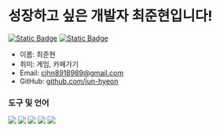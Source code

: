 # 성장하고 싶은 개발자 최준현입니다!

[![Static Badge](https://img.shields.io/badge/Gamil-red?logo=gmail&logoColor=white)](mailto:cjhn8918989@gmail.com) 
[![Static Badge](https://img.shields.io/badge/Portfolio-white?logo=googledocs&logoColor=white&labelColor=black)](https://drive.google.com/file/d/1Vi5xYdmnqmPG7A_arpnYHLwWqtdMvcHi/view?usp=drive_link)

* 이름: 최준현
* 취미: 게임, 카페가기
* Email: [cjhn8918989@gmail.com](cjhn8918989@gmail.com)
* GitHub: [github.com/jun-hyeon](github.com/jun-hyeon)

### 도구 및 언어
<p>
<img src="https://img.shields.io/badge/git-F05032?logo=git&logoColor=white">
<img src="https://img.shields.io/badge/Swift-%23F05138?logo=Swift&logoColor=white">
<img src="https://img.shields.io/badge/Xcode-%23147EFB?logo=Xcode&logoColor=white">
<img src="https://img.shields.io/badge/AndroidStudio-%233DDC84?logo=androidstudio&logoColor=white">
<img src="https://img.shields.io/badge/Kotlin-%237F52FF?logo=Kotlin&logoColor=white">
</p>

